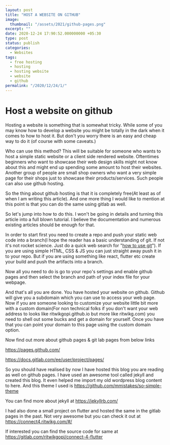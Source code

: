 ```yaml
---
layout: post
title: "HOST A WEBSITE ON GITHUB"
image:
  thumbnail: "/assets/2021/github-pages.png"
excerpt: ""
date: 2020-12-24 17:90:52.000000000 +05:30
type: post
status: publish
categories:
  - Websites
tags:
  - free hosting
  - hosting
  - hosting website
  - website
  - github
permalink: "/2020/12/24/1/"
---
```


# Host a website on github

Hosting a website is something that is somewhat tricky. While some of you may know how to develop a website you might be totally in the dark when it comes to how to  host it. But don't you worry there is an easy and cheap way to do it (of course with some caveats.)

Who can use this method? This will be suitable for someone who wants to host a simple static website or a client side rendered website. Oftentimes beginners who want to showcase their web design skills might not know about this and might end up spending some amount to host their websites. Another group of people are small shop owners who want a very simple page for their shops just to showcase their products/services. Such people can also use github hosting.

So the thing about github hosting is that it is completely free(At least as of when I am writing this article). And one more thing I would like to mention at this point is that you can do the same using gitlab as well.

So let's jump into how to do this. I won't be going in details and turning this article into a full blown tutorial. I believe the documentation and numerous existing articles should be enough for that.

In order to start first you need to create a repo and push your static web code into a branch(I hope the reader has a basic understanding of git. If not it's not rocket science. Just do a quick web search for "[how to use git](https://www.google.com/search?q=how+to+use+git)"). If you are using simple HTML, CSS & JS you can just straight away push it in to your repo. But if you are using something like react, flutter etc create your build and push the artifacts into a branch.

Now all you need to do is go to your repo's settings and enable github pages and then select the branch and path of your index file for your webpage.

And that's all you are done. You have hosted your website on github. Github will give you a subdomain which you can use to access your web page. Now if you are someone looking to customize your website little bit more with a custom domain(For non technical folks if you don't want your web address to looks like ritwikgopi.github.io but more like ritwikg.com) you need to shell out some bucks and get a domain for yourself. Once you have that you can point your domain to this page using the custom domain option.

Now find out more about github pages & git lab pages from below links

https://pages.github.com/

https://docs.gitlab.com/ee/user/project/pages/

So you should have realised by now I have hosted this blog you are reading as well on github pages. I have used an awesome tool called jekyll and created this blog. It even helped me import my old wordpress blog content to here. And this theme I used is https://github.com/mmistakes/so-simple-theme


You can find more about jekyll at https://jekyllrb.com/


I had also done a small project on flutter and hosted the same in the gitlab pages in the past. Not very awesome but you can check it out at https://connect4.ritwikg.com/#/

If interested you can find the source code for same at https://gitlab.com/ritwikgopi/connect-4-flutter

